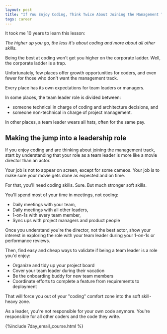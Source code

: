 ```yaml
---
layout: post
title: "If You Enjoy Coding, Think Twice About Joining the Management Track"
tags: career
---
```


It took me 10 years to learn this lesson:

_The higher up you go, the less it's about coding and more about all other skills._

Being the best at coding won't get you higher on the corporate ladder. Well, the corporate ladder is a trap.

Unfortunately, few places offer growth opportunities for coders, and even fewer for those who don't want the management track.

Every place has its own expectations for team leaders or managers.

In some places, the team leader role is divided between:
* someone technical in charge of coding and architecture decisions, and
* someone non-technical in charge of project management.

In other places, a team leader wears all hats, often for the same pay.

## Making the jump into a leadership role

If you enjoy coding and are thinking about joining the management track, start by understanding that your role as a team leader is more like a movie director than an actor.

Your job is not to appear on screen, except for some cameos. Your job is to make sure your movie gets done as expected and on time.

For that, you'll need coding skills. Sure. But much stronger soft skills.

You'll spend most of your time in meetings, not coding:
* Daily meetings with your team,
* Daily meetings with all other leaders,
* 1-on-1s with every team member,
* Sync ups with project managers and product people

Once you understand you're the director, not the best actor, show your interest in exploring the role with your team leader during your 1-on-1s or performance reviews.

Then, find easy and cheap ways to validate if being a team leader is a role you'd enjoy:

* Organize and tidy up your project board
* Cover your team leader during their vacation
* Be the onboarding buddy for new team members
* Coordinate efforts to complete a feature from requirements to deployment

That will force you out of your "coding" comfort zone into the soft skill-heavy zone.

As a leader, you're not responsible for your own code anymore. You're responsible for all other coders and the code they write.

{%include 7day_email_course.html %}

